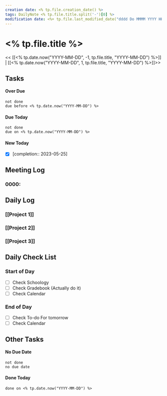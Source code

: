 ```yaml
---
creation date: <% tp.file.creation_date() %>
tags: DailyNote <% tp.file.title.split('-')[0] %>
modification date: <%+ tp.file.last_modified_date("dddd Do MMMM YYYY HH:mm:ss") %>
---
```


# <% tp.file.title %>

<< [[<% tp.date.now("YYYY-MM-DD", -1, tp.file.title, "YYYY-MM-DD") %>]] | [[<% tp.date.now("YYYY-MM-DD", 1, tp.file.title, "YYYY-MM-DD") %>]]>>

## Tasks

#### Over Due

```tasks
not done
due before <% tp.date.now("YYYY-MM-DD") %>
```

#### Due Today

```tasks
not done
due on <% tp.date.now("YYYY-MM-DD") %>
```

#### New Today
- [x]   [completion:: 2023-05-25]

## Meeting Log

### 0000:

## Daily Log

### [[Project 1]]


### [[Project 2]]


### [[Project 3]]

## Daily Check List

### Start of Day

- [ ] Check Schoology
- [ ] Check Gradebook (Actually do it)
- [ ] Check Calendar

### End of Day

- [ ] Check To-do For tomorrow
- [ ] Check Calendar

## Other Tasks

#### No Due Date

```tasks
not done
no due date
```

#### Done Today

```tasks
done on <% tp.date.now("YYYY-MM-DD") %>
```